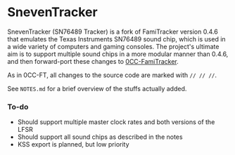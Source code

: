 # SnevenTracker

SnevenTracker (SN76489 Tracker) is a fork of FamiTracker version 0.4.6 that emulates the Texas Instruments SN76489 sound chip, which is used in a wide variety of computers and gaming consoles. The project's ultimate aim is to support multiple sound chips in a more modular manner than 0.4.6, and then forward-port these changes to [0CC-FamiTracker](https://github.com/HertzDevil/0CC-FamiTracker).

As in 0CC-FT, all changes to the source code are marked with `// // //`.

See `NOTES.md` for a brief overview of the stuffs actually added.

### To-do

- Should support multiple master clock rates and both versions of the LFSR
- Should support all sound chips as described in the notes
- KSS export is planned, but low priority
